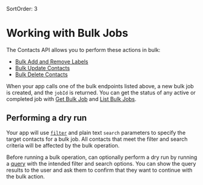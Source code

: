 SortOrder: 3
# Working with Bulk Jobs

The Contacts API allows you to perform these actions in bulk:

- [Bulk Add and Remove Labels][bulk-add-remove]
- [Bulk Update Contacts][bulk-update]
- [Bulk Delete Contacts][bulk-delete]

When your app calls one of the bulk endpoints listed above,
a new bulk job is created, and the `jobId` is returned.
You can get the status of any active or completed job with
[Get Bulk Job][get-bulk-job] and [List Bulk Jobs][list-bulk-jobs].

## Performing a dry run

Your app will use [`filter`][md-field-support]
and plain text `search` parameters
to specify the target contacts for a bulk job.
All contacts that meet the filter and search criteria
will be affected by the bulk operation.

Before running a bulk operation, can optionally perform a dry run
by running a [query][query] with the intended filter and search options.
You can show the query results to the user
and ask them to confirm that they want to continue with the bulk action.

[bulk-add-remove]: https://dev.wix.com/api/rest/contacts/contacts/contacts-v4/bulk-add-and-remove-labels
[bulk-update]: https://dev.wix.com/api/rest/contacts/contacts/contacts-v4/bulk-update-contacts
[bulk-delete]: https://dev.wix.com/api/rest/contacts/contacts/contacts-v4/bulk-delete-contacts
[get-bulk-job]: https://dev.wix.com/api/rest/contacts/contacts/bulk-jobs/get-bulk-job
[list-bulk-jobs]: https://dev.wix.com/api/rest/contacts/contacts/bulk-jobs/list-bulk-jobs
[query]: https://dev.wix.com/api/rest/contacts/contacts/contacts-v4/query-contacts
[md-field-support]: https://dev.wix.com/api/rest/contacts/contacts/sort-and-filter#contacts_contacts_sort-and-filter_field-support-for-filtering-sorting-and-searching